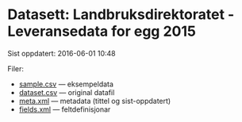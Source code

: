 # Datasett: Landbruksdirektoratet - Leveransedata for egg 2015
 Sist oppdatert: 2016-06-01 10:48

 Filer:
 - [sample.csv](sample.csv) — eksempeldata
 - [dataset.csv](dataset.csv) — original datafil
 - [meta.xml](meta.xml) — metadata (tittel og sist-oppdatert)
 - [fields.xml](fields.xml) — feltdefinisjonar

